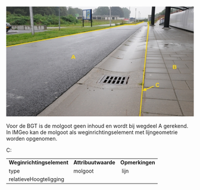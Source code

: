 ![](media/c45caa0303f7a546d9278eb8c0df66faea77e140.jpg)

Voor de BGT is de molgoot geen inhoud en wordt bij wegdeel A gerekend. In IMGeo kan de molgoot als weginrichtingselement met lijngeometrie worden opgenomen.

C:

|                           |                     |                 |
|---------------------------|---------------------|-----------------|
| **Weginrichtingselement** | **Attribuutwaarde** | **Opmerkingen** |
| type                      | molgoot             |  lijn           |
| relatieveHoogteligging    |                     |                 |
